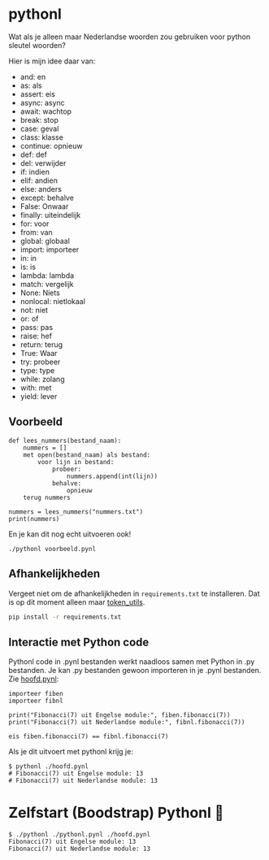 # pythonl

Wat als je alleen maar Nederlandse woorden zou gebruiken voor python sleutel woorden?

Hier is mijn idee daar van:

- and: en
- as: als
- assert: eis
- async: async
- await: wachtop
- break: stop
- case: geval
- class: klasse
- continue: opnieuw
- def: def
- del: verwijder
- if: indien
- elif: andien 
- else: anders
- except: behalve
- False: Onwaar 
- finally: uiteindelijk
- for: voor
- from: van
- global: globaal
- import: importeer
- in: in
- is: is
- lambda: lambda
- match: vergelijk
- None: Niets
- nonlocal: nietlokaal
- not: niet
- or: of
- pass: pas
- raise: hef
- return: terug
- True: Waar
- try: probeer
- type: type
- while: zolang
- with: met
- yield: lever

## Voorbeeld

```pythonl
def lees_nummers(bestand_naam):
    nummers = []
    met open(bestand_naam) als bestand:
        voor lijn in bestand:
            probeer:
                nummers.append(int(lijn))
            behalve:
                opnieuw
    terug nummers

nummers = lees_nummers("nummers.txt")
print(nummers)
```

En je kan dit nog echt uitvoeren ook!

```shell
./pythonl voorbeeld.pynl
```


## Afhankelijkheden

Vergeet niet om de afhankelijkheden in `requirements.txt` te installeren. 
Dat is op dit moment alleen maar [token_utils](https://pypi.org/project/token-utils/).

```bash
pip install -r requirements.txt
```

## Interactie met Python code

Pythonl code in .pynl bestanden werkt naadloos samen met Python in .py bestanden. 
Je kan .py bestanden gewoon importeren in je .pynl bestanden. Zie [hoofd.pynl](./hoofd.pynl):

```pythonl
importeer fiben
importeer fibnl

print("Fibonacci(7) uit Engelse module:", fiben.fibonacci(7))
print("Fibonacci(7) uit Nederlandse module:", fibnl.fibonacci(7))

eis fiben.fibonacci(7) == fibnl.fibonacci(7)
```

Als je dit uitvoert met pythonl krijg je:

```shell
$ pythonl ./hoofd.pynl
# Fibonacci(7) uit Engelse module: 13
# Fibonacci(7) uit Nederlandse module: 13
```

# Zelfstart (Boodstrap) Pythonl 🐍

```shell
$ ./pythonl ./pythonl.pynl ./hoofd.pynl
Fibonacci(7) uit Engelse module: 13
Fibonacci(7) uit Nederlandse module: 13
```
